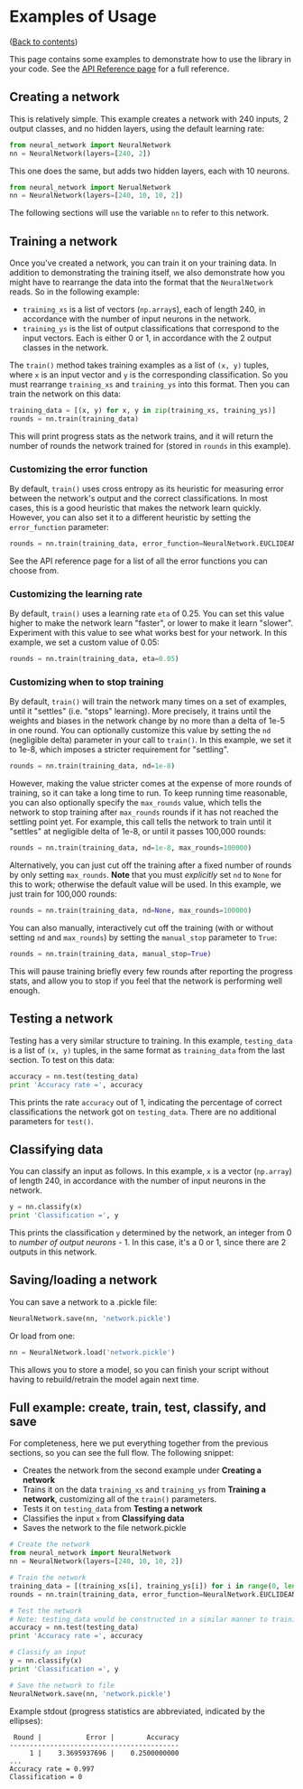 # Examples of Usage
([Back to contents](README.md))

This page contains some examples to demonstrate how to use the library in your code. See the [API Reference page](API.md) for a full reference.


## Creating a network
This is relatively simple. This example creates a network with 240 inputs, 2 output classes, and no hidden layers, using the default learning rate:

```python
from neural_network import NeuralNetwork
nn = NeuralNetwork(layers=[240, 2])
```

This one does the same, but adds two hidden layers, each with 10 neurons.

```python
from neural_network import NerualNetwork
nn = NeuralNetwork(layers=[240, 10, 10, 2])
```

The following sections will use the variable `nn` to refer to this network.


## Training a network
Once you've created a network, you can train it on your training data. In addition to demonstrating the training itself, we also demonstrate how you might have to rearrange the data into the format that the `NeuralNetwork` reads. So in the following example:

- `training_xs` is a list of vectors (`np.array`s), each of length 240, in accordance with the number of input neurons in the network.
- `training_ys` is the list of output classifications that correspond to the input vectors. Each is either 0 or 1, in accordance with the 2 output classes in the network.

The `train()` method takes training examples as a list of `(x, y)` tuples, where `x` is an input vector and `y` is the corresponding classification. So you must rearrange `training_xs` and `training_ys` into this format. Then you can train the network on this data:

```python
training_data = [(x, y) for x, y in zip(training_xs, training_ys)]
rounds = nn.train(training_data)
```

This will print progress stats as the network trains, and it will return the number of rounds the network trained for (stored in `rounds` in this example).

### Customizing the error function
By default, `train()` uses cross entropy as its heuristic for measuring error between the network's output and the correct classifications. In most cases, this is a good heuristic that makes the network learn quickly. However, you can also set it to a different heuristic by setting the `error_function` parameter:

```python
rounds = nn.train(training_data, error_function=NeuralNetwork.EUCLIDEAN_DISTANCE)
```

See the API reference page for a list of all the error functions you can choose from.

### Customizing the learning rate
By default, `train()` uses a learning rate `eta` of 0.25. You can set this value higher to make the network learn "faster", or lower to make it learn "slower". Experiment with this value to see what works best for your network. In this example, we set a custom value of 0.05:

```python
rounds = nn.train(training_data, eta=0.05)
```

### Customizing when to stop training
By default, `train()` will train the network many times on a set of examples, until it "settles" (i.e. "stops" learning). More precisely, it trains until the weights and biases in the network change by no more than a delta of 1e-5 in one round. You can optionally customize this value by setting the `nd` (negligible delta) parameter in your call to `train()`. In this example, we set it to 1e-8, which imposes a stricter requirement for "settling".

```python
rounds = nn.train(training_data, nd=1e-8)
```

However, making the value stricter comes at the expense of more rounds of training, so it can take a long time to run. To keep running time reasonable, you can also optionally specify the `max_rounds` value, which tells the network to stop training after `max_rounds` rounds if it has not reached the settling point yet. For example, this call tells the network to train until it "settles" at negligible delta of 1e-8, or until it passes 100,000 rounds:

```python
rounds = nn.train(training_data, nd=1e-8, max_rounds=100000)
```

Alternatively, you can just cut off the training after a fixed number of rounds by only setting `max_rounds`. **Note** that you must *explicitly* set `nd` to `None` for this to work; otherwise the default value will be used. In this example, we just train for 100,000 rounds:

```python
rounds = nn.train(training_data, nd=None, max_rounds=100000)
```

You can also manually, interactively cut off the training (with or without setting `nd` and `max_rounds`) by setting the `manual_stop` parameter to `True`:

```python
rounds = nn.train(training_data, manual_stop=True)
```

This will pause training briefly every few rounds after reporting the progress stats, and allow you to stop if you feel that the network is performing well enough.


## Testing a network
Testing has a very similar structure to training. In this example, `testing_data` is a list of `(x, y)` tuples, in the same format as `training_data` from the last section. To test on this data:

```python
accuracy = nn.test(testing_data)
print 'Accuracy rate =', accuracy
```
This prints the rate `accuracy` out of 1, indicating the percentage of correct classifications the network got on `testing_data`. There are no additional parameters for `test()`.


## Classifying data
You can classify an input as follows. In this example, `x` is a vector (`np.array`) of length 240, in accordance with the number of input neurons in the network.

```python
y = nn.classify(x)
print 'Classification =', y
```
This prints the classification `y` determined by the network, an integer from 0 to *number of output neurons* - 1. In this case, it's a 0 or 1, since there are 2 outputs in this network.


## Saving/loading a network
You can save a network to a .pickle file:

```python
NeuralNetwork.save(nn, 'network.pickle')
```

Or load from one:

```python
nn = NeuralNetwork.load('network.pickle')
```

This allows you to store a model, so you can finish your script without having to rebuild/retrain the model again next time.

## Full example: create, train, test, classify, and save
For completeness, here we put everything together from the previous sections, so you can see the full flow. The following snippet:

- Creates the network from the second example under **Creating a network**
- Trains it on the data `training_xs` and `training_ys` from **Training a network**, customizing all of the `train()` parameters.
- Tests it on `testing_data` from **Testing a network**
- Classifies the input `x` from **Classifying data**
- Saves the network to the file network.pickle

```python
# Create the network
from neural_network import NeuralNetwork
nn = NeuralNetwork(layers=[240, 10, 10, 2])

# Train the network
training_data = [(training_xs[i], training_ys[i]) for i in range(0, len(training_xs))]
rounds = nn.train(training_data, error_function=NeuralNetwork.EUCLIDEAN_DISTANCE, eta=0.05, nd=1e-8, max_rounds=100000)

# Test the network
# Note: testing_data would be constructed in a similar manner to training_data
accuracy = nn.test(testing_data)
print 'Accuracy rate =', accuracy

# Classify an input
y = nn.classify(x)
print 'Classification =', y

# Save the network to file
NeuralNetwork.save(nn, 'network.pickle')
```

Example stdout (progress statistics are abbreviated, indicated by the ellipses):

```
 Round |           Error |        Accuracy
------------------------------------------
     1 |    3.3695937696 |    0.2500000000
...
Accuracy rate = 0.997
Classification = 0
```
